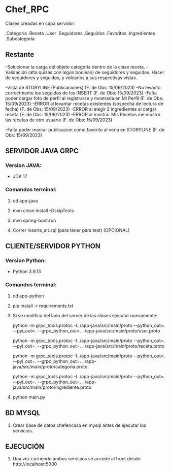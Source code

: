 # Chef_RPC

Clases creadas en capa servidor:

.Categoría
.Receta
.User
.Seguidores
.Seguidos
.Favoritos
.Ingredientes
.Subcategoria

## Restante

-Solucionar la carga del objeto categoría dentro de la clase receta.
-Validación (alta quizás con algún boolean) de seguidores y seguidos. Hacer <list> de seguidores y seguidos, y volcarlos a sus respectivas vistas.

-Vista de STORYLINE (Publicaciones) (F. de Obs: 15/09/2023)
-No levantó correctmente los seguidos de los INSERT (F. de Obs: 15/09/2023)
-Falta poder cargar foto de perfil al registrarse y mostrarla en Mi Perfil (F. de Obs: 15/09/2023)
-ERROR al levantar recetas existentes (sospecha de lectura de fecha) (F. de Obs: 15/09/2023)
-ERROR al elegir 2 ingredientes al cargar receta (F. de Obs: 15/09/2023)
-ERROR al mostrar Mis Recetas me mostró las recetas de otro usuario (F. de Obs: 15/09/2023)

-Falta poder marcar publicacion como favorito al verla en STORYLINE (F. de Obs: 15/09/2023)


## SERVIDOR JAVA GRPC

### Version JAVA:

- JDK 17

### Comandos terminal:

1. cd app-java
2. mvn clean install -DskipTests
3. mvn spring-boot:run
   
4. Correr Inserts_alt.sql (para tener para test) (OPCIONAL)

## CLIENTE/SERVIDOR PYTHON 

### Version Python:  

- Python 3.9.13

### Comandos terminal:

1. cd app-python
2. pip install -r requirements.txt
3. Si se modifica del lado del server de las clases ejecutar nuevamente:
   
   python -m grpc_tools.protoc -I../app-java/src/main/proto --python_out=. --pyi_out=. --grpc_python_out=. ../app-java/src/main/proto/user.proto

   python -m grpc_tools.protoc -I../app-java/src/main/proto --python_out=. --pyi_out=. --grpc_python_out=. ../app-java/src/main/proto/receta.proto

   python -m grpc_tools.protoc -I../app-java/src/main/proto --python_out=. --pyi_out=. --grpc_python_out=. ../app-java/src/main/proto/categoria.proto

   python -m grpc_tools.protoc -I../app-java/src/main/proto --python_out=. --pyi_out=. --grpc_python_out=. ../app-java/src/main/proto/ingrediente.proto


4. python main.py

## BD MYSQL

1. Crear base de datos chefencasa en mysql antes de ejecutar los servicios.

## EJECUCIÓN

1. Una vez corriendo ambos servicios se accede al front desde: http://localhost:5000
